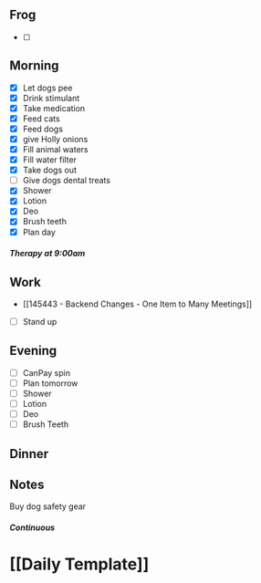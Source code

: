 ## Frog
- [ ] 

## Morning 
- [x] Let dogs pee
- [x] Drink stimulant
- [x] Take medication
- [x] Feed cats
- [x] Feed dogs 
- [x] give Holly onions
- [x] Fill animal waters
- [x] Fill water filter
- [x] Take dogs out 
- [ ] Give dogs dental treats
- [x] Shower
- [x] Lotion
- [x] Deo
- [x] Brush teeth
- [x] Plan day

##### Therapy at 9:00am

## Work
- [[145443 - Backend Changes - One Item to Many Meetings]] 
- [ ] Stand up


## Evening
- [ ] CanPay spin
- [ ] Plan tomorrow 
- [ ] Shower 
- [ ] Lotion 
- [ ] Deo 
- [ ] Brush Teeth 

## Dinner

## Notes 

Buy dog safety gear

##### Continuous

# [[Daily Template]]

